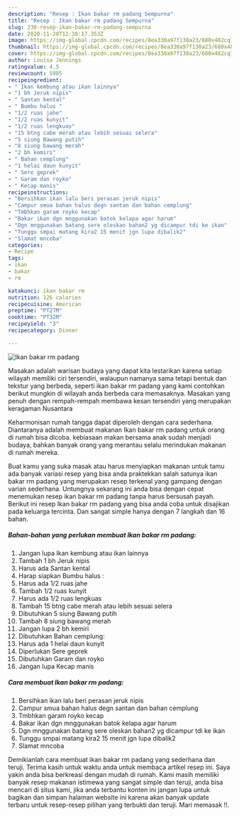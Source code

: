 ```yaml
---
description: "Resep : Ikan bakar rm padang Sempurna"
title: "Resep : Ikan bakar rm padang Sempurna"
slug: 230-resep-ikan-bakar-rm-padang-sempurna
date: 2020-11-28T12:30:17.353Z
image: https://img-global.cpcdn.com/recipes/8ea330a97f138a23/680x482cq70/ikan-bakar-rm-padang-foto-resep-utama.jpg
thumbnail: https://img-global.cpcdn.com/recipes/8ea330a97f138a23/680x482cq70/ikan-bakar-rm-padang-foto-resep-utama.jpg
cover: https://img-global.cpcdn.com/recipes/8ea330a97f138a23/680x482cq70/ikan-bakar-rm-padang-foto-resep-utama.jpg
author: Louisa Jennings
ratingvalue: 4.5
reviewcount: 5985
recipeingredient:
- " Ikan kembung atau ikan lainnya"
- "1 bh Jeruk nipis"
- " Santan kental"
- " Bumbu halus "
- "1/2 ruas jahe"
- "1/2 ruas kunyit"
- "1/2 ruas lengkuas"
- "15 btng cabe merah atau lebih sesuai selera"
- "5 siung Bawang putih"
- "8 siung bawang merah"
- "2 bh kemiri"
- " Bahan cemplung"
- "1 helai daun kunyit"
- " Sere geprek"
- " Garam dan royko"
- " Kecap manis"
recipeinstructions:
- "Bersihkan ikan lalu beri perasan jeruk nipis"
- "Campur smua bahan halus degn santan dan bahan cemplung"
- "Tmbhkan garam royko kecap"
- "Bakar ikan dgn mnggunakan batok kelapa agar harum"
- "Dgn mnggunakan batang sere oleskan bahan2 yg dicampur tdi ke ikan"
- "Tunggu smpai matang kira2 15 menit jgn lupa dibalik2"
- "Slamat mncoba"
categories:
- Recipe
tags:
- ikan
- bakar
- rm

katakunci: ikan bakar rm 
nutrition: 126 calories
recipecuisine: American
preptime: "PT27M"
cooktime: "PT32M"
recipeyield: "3"
recipecategory: Dinner

---
```



![Ikan bakar rm padang](https://img-global.cpcdn.com/recipes/8ea330a97f138a23/680x482cq70/ikan-bakar-rm-padang-foto-resep-utama.jpg)

Masakan adalah warisan budaya yang dapat kita lestarikan karena setiap wilayah memiliki ciri tersendiri, walaupun namanya sama tetapi bentuk dan tekstur yang berbeda, seperti ikan bakar rm padang yang kami contohkan berikut mungkin di wilayah anda berbeda cara memasaknya. Masakan yang penuh dengan rempah-rempah membawa kesan tersendiri yang merupakan keragaman Nusantara

Keharmonisan rumah tangga dapat diperoleh dengan cara sederhana. Diantaranya adalah membuat makanan Ikan bakar rm padang untuk orang di rumah bisa dicoba. kebiasaan makan bersama anak sudah menjadi budaya, bahkan banyak orang yang merantau selalu merindukan makanan di rumah mereka.



Buat kamu yang suka masak atau harus menyiapkan makanan untuk tamu ada banyak variasi resep yang bisa anda praktekkan salah satunya ikan bakar rm padang yang merupakan resep terkenal yang gampang dengan varian sederhana. Untungnya sekarang ini anda bisa dengan cepat menemukan resep ikan bakar rm padang tanpa harus bersusah payah.
Berikut ini resep Ikan bakar rm padang yang bisa anda coba untuk disajikan pada keluarga tercinta. Dan sangat simple hanya dengan 7 langkah dan 16 bahan.


<!--inarticleads1-->

##### Bahan-bahan yang perlukan membuat Ikan bakar rm padang:

1. Jangan lupa  Ikan kembung atau ikan lainnya
1. Tambah 1 bh Jeruk nipis
1. Harus ada  Santan kental
1. Harap siapkan  Bumbu halus :
1. Harus ada 1/2 ruas jahe
1. Tambah 1/2 ruas kunyit
1. Harus ada 1/2 ruas lengkuas
1. Tambah 15 btng cabe merah atau lebih sesuai selera
1. Dibutuhkan 5 siung Bawang putih
1. Tambah 8 siung bawang merah
1. Jangan lupa 2 bh kemiri
1. Dibutuhkan  Bahan cemplung:
1. Harus ada 1 helai daun kunyit
1. Diperlukan  Sere geprek
1. Dibutuhkan  Garam dan royko
1. Jangan lupa  Kecap manis




<!--inarticleads2-->

##### Cara membuat  Ikan bakar rm padang:

1. Bersihkan ikan lalu beri perasan jeruk nipis
1. Campur smua bahan halus degn santan dan bahan cemplung
1. Tmbhkan garam royko kecap
1. Bakar ikan dgn mnggunakan batok kelapa agar harum
1. Dgn mnggunakan batang sere oleskan bahan2 yg dicampur tdi ke ikan
1. Tunggu smpai matang kira2 15 menit jgn lupa dibalik2
1. Slamat mncoba




Demikianlah cara membuat ikan bakar rm padang yang sederhana dan teruji. Terima kasih untuk waktu anda untuk membaca artikel resep ini. Saya yakin anda bisa berkreasi dengan mudah di rumah. Kami masih memiliki banyak resep makanan istimewa yang sangat simple dan teruji, anda bisa mencari di situs kami, jika anda terbantu konten ini jangan lupa untuk bagikan dan simpan halaman website ini karena akan banyak update terbaru untuk resep-resep pilihan yang terbukti dan teruji. Mari memasak !!. 
